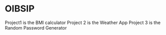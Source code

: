 # OIBSIP

Project1 is the BMI calculator 
Project 2 is the Weather App
Project 3 is the Random Password Generator

